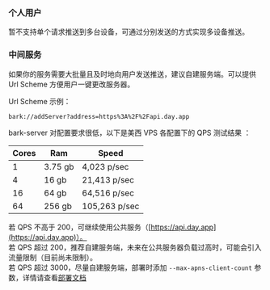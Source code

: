 
### 个人用户
暂不支持单个请求推送到多台设备，可通过分别发送的方式实现多设备推送。

### 中间服务
如果你的服务需要大批量且及时地向用户发送推送，建议自建服务端。可以提供 Url Scheme 方便用户一键更改服务器。

Url Scheme 示例：
```
bark://addServer?address=https%3A%2F%2Fapi.day.app
```
bark-server 对配置要求很低，以下是美西 VPS 各配置下的 QPS 测试结果 ：

| Cores | Ram | Speed |
| ----- | ----------- |----------- |
| 1 | 3.75 gb |4,023 p/sec |
| 4 | 16 gb |21,413 p/sec |
| 16 | 64 gb |64,516 p/sec |
| 64 | 256 gb |105,263 p/sec |

若 QPS 不高于 200，可继续使用公共服务（[https://api.day.app](https://api.day.app)）。<br />
若 QPS 超过 200，推荐自建服务端，未来在公共服务器负载过高时，可能会引入流量限制（目前尚未限制）。<br />
若 QPS 超过 3000，尽量自建服务端，部署时添加 `--max-apns-client-count` 参数，详情请查看[部署文档](/deploy)